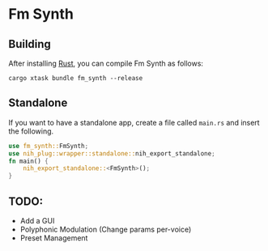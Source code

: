 # Fm Synth

## Building

After installing [Rust](https://rustup.rs/), you can compile Fm Synth as follows:

```shell
cargo xtask bundle fm_synth --release
```

## Standalone

If you want to have a standalone app, create a file called `main.rs` and insert the following.

```rust
use fm_synth::FmSynth;
use nih_plug::wrapper::standalone::nih_export_standalone;
fn main() {
    nih_export_standalone::<FmSynth>();
}
```

## TODO:

- Add a GUI
- Polyphonic Modulation (Change params per-voice)
- Preset Management
